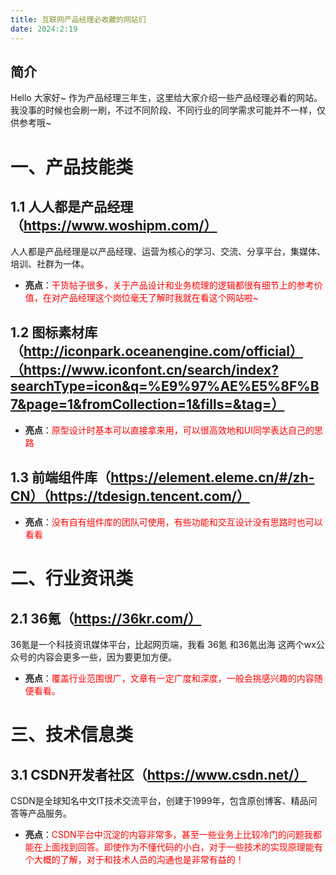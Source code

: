 ```yaml
---
title: 互联网产品经理必收藏的网站们
date: 2024:2:19
---
```

## 简介
Hello 大家好~ 作为产品经理三年生，这里给大家介绍一些产品经理必看的网站。我没事的时候也会刷一刷，不过不同阶段、不同行业的同学需求可能并不一样，仅供参考哦~

# 一、产品技能类
## 1.1 人人都是产品经理（https://www.woshipm.com/）
人人都是产品经理是以产品经理、运营为核心的学习、交流、分享平台，集媒体、培训、社群为一体。
- **亮点**：<span style="color: red;">干货帖子很多，关于产品设计和业务梳理的逻辑都很有细节上的参考价值，在对产品经理这个岗位毫无了解时我就在看这个网站啦~</span>
## 1.2 图标素材库（http://iconpark.oceanengine.com/official）（https://www.iconfont.cn/search/index?searchType=icon&q=%E9%97%AE%E5%8F%B7&page=1&fromCollection=1&fills=&tag=）
- **亮点**：<span style="color: red;">原型设计时基本可以直接拿来用，可以很高效地和UI同学表达自己的思路</span>
## 1.3 前端组件库（https://element.eleme.cn/#/zh-CN）（https://tdesign.tencent.com/）
- **亮点**：<span style="color: red;">没有自有组件库的团队可使用，有些功能和交互设计没有思路时也可以看看</span>

# 二、行业资讯类
## 2.1 36氪（https://36kr.com/）
36氪是一个科技资讯媒体平台，比起网页端，我看 36氪 和36氪出海 这两个wx公众号的内容会更多一些，因为要更加方便。
- **亮点**：<span style="color: red;">覆盖行业范围很广，文章有一定广度和深度，一般会挑感兴趣的内容随便看看。</span>

# 三、技术信息类
## 3.1 CSDN开发者社区（https://www.csdn.net/）
CSDN是全球知名中文IT技术交流平台，创建于1999年，包含原创博客、精品问答等产品服务。
- **亮点**：<span style="color: red;">CSDN平台中沉淀的内容非常多，甚至一些业务上比较冷门的问题我都能在上面找到回答。即使作为不懂代码的小白，对于一些技术的实现原理能有个大概的了解，对于和技术人员的沟通也是非常有益的！</span>

